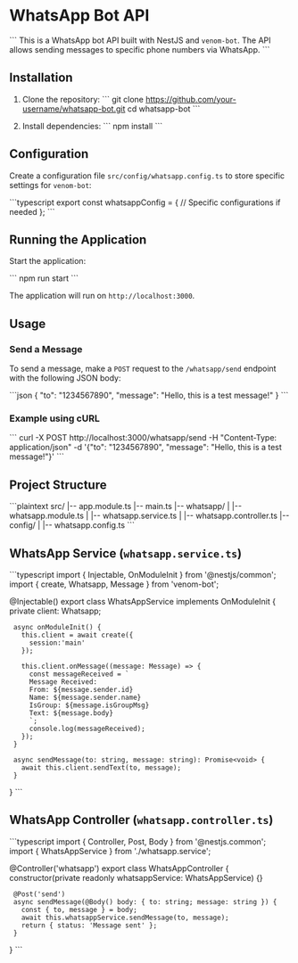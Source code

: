 # WhatsApp Bot API

\```
This is a WhatsApp bot API built with NestJS and `venom-bot`. The API allows sending messages to specific phone numbers via WhatsApp.
\```

## Installation

1. Clone the repository:
   \```
   git clone https://github.com/your-username/whatsapp-bot.git
   cd whatsapp-bot
   \```

2. Install dependencies:
   \```
   npm install
   \```

## Configuration

Create a configuration file `src/config/whatsapp.config.ts` to store specific settings for `venom-bot`:

   \```typescript
   export const whatsappConfig = {
     // Specific configurations if needed
   };
   \```

## Running the Application

Start the application:

   \```
   npm run start
   \```

The application will run on `http://localhost:3000`.

## Usage

### Send a Message

To send a message, make a `POST` request to the `/whatsapp/send` endpoint with the following JSON body:

   \```json
   {
     "to": "1234567890",
     "message": "Hello, this is a test message!"
   }
   \```

### Example using cURL

   \```
   curl -X POST http://localhost:3000/whatsapp/send -H "Content-Type: application/json" -d '{"to": "1234567890", "message": "Hello, this is a test message!"}'
   \```

## Project Structure

   \```plaintext
   src/
   |-- app.module.ts
   |-- main.ts
   |-- whatsapp/
   |   |-- whatsapp.module.ts
   |   |-- whatsapp.service.ts
   |   |-- whatsapp.controller.ts
   |-- config/
   |   |-- whatsapp.config.ts
   \```

## WhatsApp Service (`whatsapp.service.ts`)

   \```typescript
   import { Injectable, OnModuleInit } from '@nestjs/common';
   import { create, Whatsapp, Message } from 'venom-bot';

   @Injectable()
   export class WhatsAppService implements OnModuleInit {
     private client: Whatsapp;

     async onModuleInit() {
       this.client = await create({
         session:'main'
       });

       this.client.onMessage((message: Message) => {
         const messageReceived = `
         Message Received:
         From: ${message.sender.id}
         Name: ${message.sender.name}
         IsGroup: ${message.isGroupMsg}
         Text: ${message.body}
         `;
         console.log(messageReceived);
       });
     }

     async sendMessage(to: string, message: string): Promise<void> {
       await this.client.sendText(to, message);
     }
   }
   \```

## WhatsApp Controller (`whatsapp.controller.ts`)

   \```typescript
   import { Controller, Post, Body } from '@nestjs.common';
   import { WhatsAppService } from './whatsapp.service';

   @Controller('whatsapp')
   export class WhatsAppController {
     constructor(private readonly whatsappService: WhatsAppService) {}

     @Post('send')
     async sendMessage(@Body() body: { to: string; message: string }) {
       const { to, message } = body;
       await this.whatsappService.sendMessage(to, message);
       return { status: 'Message sent' };
     }
   }
   \```
